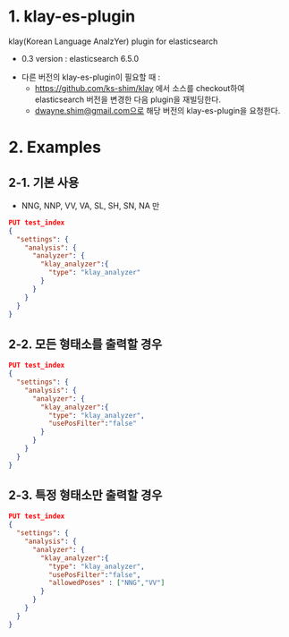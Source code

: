 # 1. klay-es-plugin
klay(Korean Language AnalzYer) plugin for elasticsearch 

- 0.3 version : elasticsearch 6.5.0
  
* 다른 버전의 klay-es-plugin이 필요할 때 :
  - https://github.com/ks-shim/klay 에서 소스를 checkout하여 elasticsearch 버전을 변경한 다음 plugin을 재빌딩한다.
  - dwayne.shim@gmail.com으로 해당 버전의 klay-es-plugin을 요청한다.

# 2. Examples

## 2-1. 기본 사용
  - NNG, NNP, VV, VA, SL, SH, SN, NA 만 
```json
PUT test_index
{
  "settings": {
    "analysis": {
      "analyzer": {
        "klay_analyzer":{
          "type": "klay_analyzer"
        }
      }
    }
  }
}
```

## 2-2. 모든 형태소를 출력할 경우
```json
PUT test_index
{
  "settings": {
    "analysis": {
      "analyzer": {
        "klay_analyzer":{
          "type": "klay_analyzer",
          "usePosFilter":"false"
        }
      }
    }
  }
}
```

## 2-3. 특정 형태소만 출력할 경우
```json
PUT test_index
{
  "settings": {
    "analysis": {
      "analyzer": {
        "klay_analyzer":{
          "type": "klay_analyzer",
          "usePosFilter":"false",
          "allowedPoses" : ["NNG","VV"]
        }
      }
    }
  }
}
```
